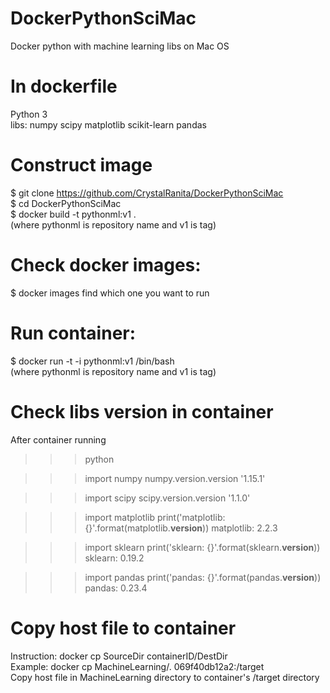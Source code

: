 # DockerPythonSciMac
Docker python with machine learning libs on Mac OS

# In dockerfile
Python 3  
libs: numpy scipy matplotlib scikit-learn pandas

# Construct image
$ git clone https://github.com/CrystalRanita/DockerPythonSciMac  
$ cd DockerPythonSciMac  
$ docker build -t pythonml:v1 .  
(where pythonml is repository name and v1 is tag)  

# Check docker images:
$ docker images
find which one you want to run

# Run container:
$ docker run -t -i pythonml:v1 /bin/bash  
(where pythonml is repository name and v1 is tag)

# Check libs version in container
After container running

>>> python

>>> import numpy
>>> numpy.version.version
'1.15.1'

>>> import scipy
>>> scipy.version.version
'1.1.0'

>>> import matplotlib
print('matplotlib: {}'.format(matplotlib.__version__))
matplotlib: 2.2.3

>>> import sklearn
>>> print('sklearn: {}'.format(sklearn.__version__))
sklearn: 0.19.2

>>> import pandas
>>> print('pandas: {}'.format(pandas.__version__))
pandas: 0.23.4

# Copy host file to container
Instruction: docker cp SourceDir containerID/DestDir  
Example: docker cp MachineLearning/. 069f40db12a2:/target  
Copy host file in MachineLearning directory to container's /target directory  

